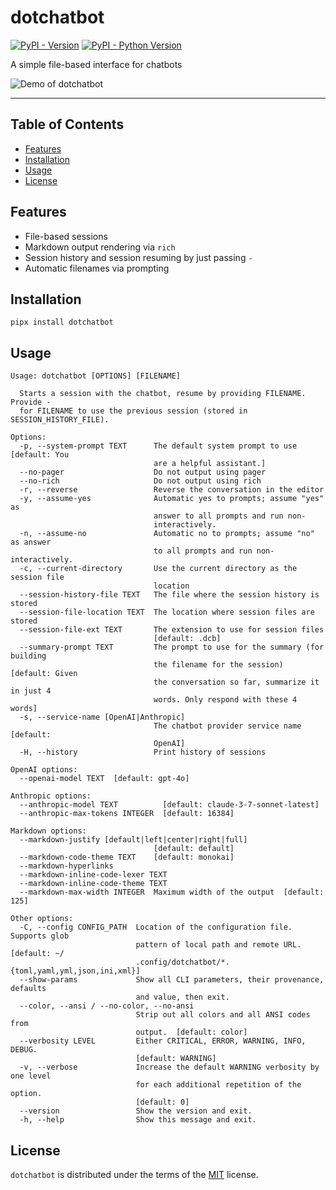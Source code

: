 # dotchatbot

[![PyPI - Version](https://img.shields.io/pypi/v/dotchatbot.svg)](https://pypi.org/project/dotchatbot)
[![PyPI - Python Version](https://img.shields.io/pypi/pyversions/dotchatbot.svg)](https://pypi.org/project/dotchatbot)

A simple file-based interface for chatbots

![Demo of dotchatbot](demo.gif)

-----

## Table of Contents

- [Features](#features)
- [Installation](#installation)
- [Usage](#usage)
- [License](#license)

## Features

- File-based sessions
- Markdown output rendering via `rich`
- Session history and session resuming by just passing `-`
- Automatic filenames via prompting

## Installation

```console
pipx install dotchatbot
```

## Usage

```usage
Usage: dotchatbot [OPTIONS] [FILENAME]

  Starts a session with the chatbot, resume by providing FILENAME. Provide -
  for FILENAME to use the previous session (stored in SESSION_HISTORY_FILE).

Options:
  -p, --system-prompt TEXT      The default system prompt to use  [default: You
                                are a helpful assistant.]
  --no-pager                    Do not output using pager
  --no-rich                     Do not output using rich
  -r, --reverse                 Reverse the conversation in the editor
  -y, --assume-yes              Automatic yes to prompts; assume "yes" as
                                answer to all prompts and run non-
                                interactively.
  -n, --assume-no               Automatic no to prompts; assume "no" as answer
                                to all prompts and run non-interactively.
  -c, --current-directory       Use the current directory as the session file
                                location
  --session-history-file TEXT   The file where the session history is stored
  --session-file-location TEXT  The location where session files are stored
  --session-file-ext TEXT       The extension to use for session files
                                [default: .dcb]
  --summary-prompt TEXT         The prompt to use for the summary (for building
                                the filename for the session)  [default: Given
                                the conversation so far, summarize it in just 4
                                words. Only respond with these 4 words]
  -s, --service-name [OpenAI|Anthropic]
                                The chatbot provider service name  [default:
                                OpenAI]
  -H, --history                 Print history of sessions

OpenAI options:
  --openai-model TEXT  [default: gpt-4o]

Anthropic options:
  --anthropic-model TEXT          [default: claude-3-7-sonnet-latest]
  --anthropic-max-tokens INTEGER  [default: 16384]

Markdown options:
  --markdown-justify [default|left|center|right|full]
                                [default: default]
  --markdown-code-theme TEXT    [default: monokai]
  --markdown-hyperlinks
  --markdown-inline-code-lexer TEXT
  --markdown-inline-code-theme TEXT
  --markdown-max-width INTEGER  Maximum width of the output  [default: 125]

Other options:
  -C, --config CONFIG_PATH  Location of the configuration file. Supports glob
                            pattern of local path and remote URL.  [default: ~/
                            .config/dotchatbot/*.{toml,yaml,yml,json,ini,xml}]
  --show-params             Show all CLI parameters, their provenance, defaults
                            and value, then exit.
  --color, --ansi / --no-color, --no-ansi
                            Strip out all colors and all ANSI codes from
                            output.  [default: color]
  --verbosity LEVEL         Either CRITICAL, ERROR, WARNING, INFO, DEBUG.
                            [default: WARNING]
  -v, --verbose             Increase the default WARNING verbosity by one level
                            for each additional repetition of the option.
                            [default: 0]
  --version                 Show the version and exit.
  -h, --help                Show this message and exit.
```

## License

`dotchatbot` is distributed under the terms of the [MIT](https://spdx.org/licenses/MIT.html) license.
